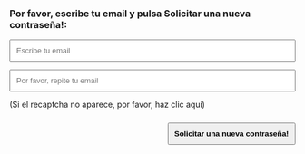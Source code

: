 ### Por favor, escribe tu email y pulsa Solicitar una nueva contraseña!:

<!--RPP-->

<form action="#" method="post" class="wpcf7-form init" novalidate="novalidate" data-status="init">


<p>
	<span><input placeholder="Escribe tu email" style="padding:10px !important; width:100% !important" id="email" type="email" name="your-email" value="" size="80" aria-required="true" aria-invalid="false" /></span>
</p>

<p>
    <span><input placeholder="Por favor, repite tu email" style="padding:10px !important; width:100% !important" id="email2" type="email" name="your-email2" value="" size="80" aria-required="true" aria-invalid="false" /></span>
</p>

<p>
	<div id="idrecap" class="g-recaptcha" data-sitekey="6LcIhKImAAAAADT1PcVk7CNyLn5goUuOKuUOj5Tb" data-callback="onRecaptchaSuccess"	data-expired-callback="onRecaptchaResponseExpiry" data-error-callback="onRecaptchaError"></div>
     <span id="msgrecap">(Si el recaptcha no aparece, por favor, <a style="cursor:pointer" onClick="reloadCaptcha();">haz clic aquí</a>)</span>

  </p>

   <div id="msgsignUp" class="wpcf7-response-output"  style="margin-top:20px;display:none;color:red !important" aria-hidden="true"></div>


<div style="width:100% important; text-align:right !important;">
	<input id="wp-submit" type="button" onClick="requestNewPassword();" style="cursor:pointer;padding:10px !important; font-weight:bold !important; margin-top:10px !important" value="Solicitar una nueva contraseña!"  />
</div>


</form>

<!--FIN RPP-->





